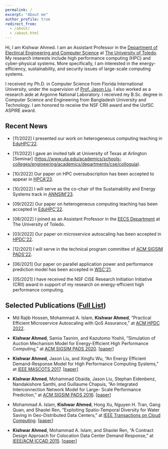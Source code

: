 ```yaml
---
permalink: /
excerpt: "About me"
author_profile: true
redirect_from: 
  - /about/
  - /about.html
---
```


Hi, I am Kishwar Ahmed. I am an Assistant Professor in the [Department of Electircal Engineering and Computer Science](https://www.utoledo.edu/engineering/electrical-engineering-computer-science/) at [The University of Toledo](https://www.utoledo.edu/). My research interests include high performance computing (HPC) and cyber-physical systems. More specifically, I am interested in the energy-efficiency, sustainability, and security issues of large-scale computing systems.

I received my Ph.D. in Computer Science from Florida International University, under the supervision of [Prof.
Jason Liu](https://people.cis.fiu.edu/liux/). I also worked as a research aide at Argonne National Laboratory. I received my B.Sc. degree in Computer Science and Engineering from Bangladesh University and Technology. I am honored to receive the NSF CRII award and the UofSC ASPIRE award.


## Recent News

* [11/2022] I presented our work on heterogeneous computing teaching in [EduHPC'22](https://tcpp.cs.gsu.edu/curriculum/?q=eduhpc22).

* [11/2022] I gave an invited talk at University of Texas at Arlington [Seminar] (https://www.uta.edu/academics/schools-colleges/engineering/academics/departments/cse/colloquia).

* [10/2022] Our paper on HPC oversubscription has been accepted to appear in [HPCA'23](https://hpca-conf.org/2023/).

* [10/2022] I will serve as the co-chair of the Sustainability and Energy Systems track in [ANNSIM'23](https://scs.org/annsim/).

* [09/2022] Our paper on heterogeneous computing teaching has been accepted in [EduHPC'22](https://tcpp.cs.gsu.edu/curriculum/?q=eduhpc22).

* [08/2022] I joined as an Assistant Professor in the [EECS Department](https://www.utoledo.edu/engineering/electrical-engineering-computer-science/) at The University of Toledo.

* [03/2022] Our paper on microservice autoscaling has been accepted in [HPDC'22](https://www.hpdc.org/2022/).

* [12/2021] I will serve in the technical program committee of [ACM SIGSIM PADS'22](https://sigsim.acm.org/conf/pads/2022/).

* [06/2021] Our paper on parallel application power and performance prediction model has been accepted in [WSC'21](https://meetings.informs.org/wordpress/wsc2021/).

* [05/2021] I have received the NSF CISE Research Initiation Initiative (CRII) award in support of my research on energy-efficient high performance computing.

## Selected Publications ([Full List](https://kishwarbd.github.io/publications/))

* Md Rajib Hossen, Mohammad A. Islam, **Kishwar Ahmed**, “Practical Efficient Microservice Autoscaling with QoS Assurance,” at [ACM HPDC 2022](https://www.hpdc.org/2022/).

* **Kishwar Ahmed**, Samia Tasnim, and Kazutomo Yoshii, “Simulation of Auction Mechanism Model for Energy-Efficient High Performance Computing,” at [ACM SIGSIM PADS 2020](https://www.acm-sigsim-pads.org/Programs/PADS-2020-Program.htm). [[paper](https://dl.acm.org/doi/abs/10.1145/3384441.3395991)]

*  **Kishwar Ahmed**, Jason Liu, and Xingfu Wu, “An Energy Efficient Demand-Response Model for High Performance Computing Systems,” at [IEEE MASCOTS 2017](https://mascots2017.cs.ucalgary.ca/). [[paper](https://ieeexplore.ieee.org/document/8107444/)]

* **Kishwar Ahmed**, Mohammad Obaida, Jason Liu, Stephan Eidenbenz, Nandakishore Santhi, and Guillaume Chapuis, “An Integrated Interconnection Network Model for Large- Scale Performance Prediction,” at [ACM SIGSIM PADS 2016](https://www.acm-sigsim-pads.org/). [[paper](https://dl.acm.org/citation.cfm?id=2901396)]

* Mohammad A. Islam, **Kishwar Ahmed**, Hong Xu, Nguyen H. Tran, Gang Quan, and Shaolei Ren, “Exploiting Spatio-Temporal Diversity for Water Saving in Geo-Distributed Data Centers,” at [IEEE Transactions on Cloud Computing](https://www.computer.org/web/tcc). [[paper](https://ieeexplore.ieee.org/document/7420641/)]

* **Kishwar Ahmed**, Mohammad A. Islam, and Shaolei Ren, “A Contract Design Approach for Colocation Data Center Demand Response,” at [IEEE/ACM ICCAD 2015](https://iccad.com/). [[paper](https://ieeexplore.ieee.org/document/7372629/)] 


  
